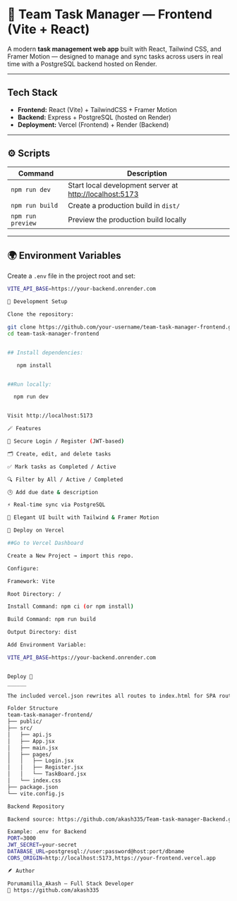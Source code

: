 # 🚀 Team Task Manager — Frontend (Vite + React)

A modern **task management web app** built with React, Tailwind CSS, and Framer Motion — designed to manage and sync tasks across users in real time with a PostgreSQL backend hosted on Render.

---

##  Tech Stack
- **Frontend:** React (Vite) + TailwindCSS + Framer Motion  
- **Backend:** Express + PostgreSQL (hosted on Render)  
- **Deployment:** Vercel (Frontend) + Render (Backend)

---

## ⚙️ Scripts

| Command | Description |
|----------|--------------|
| `npm run dev` | Start local development server at [http://localhost:5173](http://localhost:5173) |
| `npm run build` | Create a production build in `dist/` |
| `npm run preview` | Preview the production build locally |

---

## 🌍 Environment Variables

Create a `.env` file in the project root and set:

```bash
VITE_API_BASE=https://your-backend.onrender.com

🧪 Development Setup

Clone the repository:

git clone https://github.com/your-username/team-task-manager-frontend.git
cd team-task-manager-frontend


## Install dependencies:

   npm install


##Run locally:

  npm run dev


Visit http://localhost:5173

🪄 Features

🔐 Secure Login / Register (JWT-based)

🗂️ Create, edit, and delete tasks

✅ Mark tasks as Completed / Active

🔍 Filter by All / Active / Completed

🕒 Add due date & description

⚡ Real-time sync via PostgreSQL

🎨 Elegant UI built with Tailwind & Framer Motion

🚢 Deploy on Vercel

##Go to Vercel Dashboard

Create a New Project → import this repo.

Configure:

Framework: Vite

Root Directory: /

Install Command: npm ci (or npm install)

Build Command: npm run build

Output Directory: dist

Add Environment Variable:

VITE_API_BASE=https://your-backend.onrender.com


Deploy 🚀
______

The included vercel.json rewrites all routes to index.html for SPA routing.

Folder Structure
team-task-manager-frontend/
├── public/
├── src/
│   ├── api.js
│   ├── App.jsx
│   ├── main.jsx
│   ├── pages/
│   │   ├── Login.jsx
│   │   ├── Register.jsx
│   │   └── TaskBoard.jsx
│   └── index.css
├── package.json
└── vite.config.js

Backend Repository

Backend source: https://github.com/akash335/Team-task-manager-Backend.git

Example: .env for Backend
PORT=3000
JWT_SECRET=your-secret
DATABASE_URL=postgresql://user:password@host:port/dbname
CORS_ORIGIN=http://localhost:5173,https://your-frontend.vercel.app

🪶 Author

Porumamilla_Akash — Full Stack Developer
🔗 https://github.com/akash335
